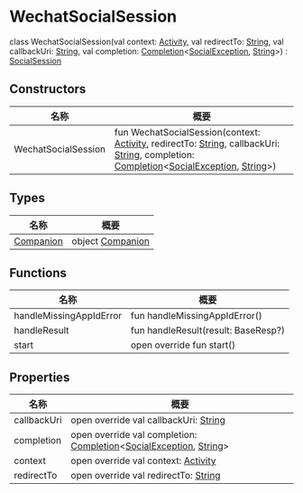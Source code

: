 # WechatSocialSession


class WechatSocialSession(val context: [Activity](https://developer.android.com/reference/kotlin/android/app/Activity.html), val redirectTo: [String](https://kotlinlang.org/api/latest/jvm/stdlib/kotlin/-string/index.html), val callbackUri: [String](https://kotlinlang.org/api/latest/jvm/stdlib/kotlin/-string/index.html), val completion: [Completion](../../io.logto.sdk.android.completion/-completion/index.md)&lt;[SocialException](../../io.logto.sdk.android.auth.social/-social-exception/index.md), [String](https://kotlinlang.org/api/latest/jvm/stdlib/kotlin/-string/index.html)&gt;) : [SocialSession](../../io.logto.sdk.android.auth.social/-social-session/index.md)

## Constructors

| 名称 | 概要 |
|---|---|
| WechatSocialSession | fun WechatSocialSession(context: [Activity](https://developer.android.com/reference/kotlin/android/app/Activity.html), redirectTo: [String](https://kotlinlang.org/api/latest/jvm/stdlib/kotlin/-string/index.html), callbackUri: [String](https://kotlinlang.org/api/latest/jvm/stdlib/kotlin/-string/index.html), completion: [Completion](../../io.logto.sdk.android.completion/-completion/index.md)&lt;[SocialException](../../io.logto.sdk.android.auth.social/-social-exception/index.md), [String](https://kotlinlang.org/api/latest/jvm/stdlib/kotlin/-string/index.html)&gt;) |

## Types

| 名称 | 概要 |
|---|---|
| [Companion](-companion/index.md) | object [Companion](-companion/index.md) |

## Functions

| 名称 | 概要 |
|---|---|
| handleMissingAppIdError | fun handleMissingAppIdError() |
| handleResult | fun handleResult(result: BaseResp?) |
| start | open override fun start() |

## Properties

| 名称 | 概要 |
|---|---|
| callbackUri | open override val callbackUri: [String](https://kotlinlang.org/api/latest/jvm/stdlib/kotlin/-string/index.html) |
| completion | open override val completion: [Completion](../../io.logto.sdk.android.completion/-completion/index.md)&lt;[SocialException](../../io.logto.sdk.android.auth.social/-social-exception/index.md), [String](https://kotlinlang.org/api/latest/jvm/stdlib/kotlin/-string/index.html)&gt; |
| context | open override val context: [Activity](https://developer.android.com/reference/kotlin/android/app/Activity.html) |
| redirectTo | open override val redirectTo: [String](https://kotlinlang.org/api/latest/jvm/stdlib/kotlin/-string/index.html) |
